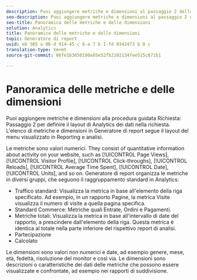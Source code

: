 ```yaml
---
description: Puoi aggiungere metriche e dimensioni al passaggio 2 della richiesta guidata per definire il layout di Analytics dei dati nella tua richiesta. L'elenco di metriche e dimensioni in Generatore di report segue il layout del menu visualizzato in Reporting e analisi.
seo-description: Puoi aggiungere metriche e dimensioni al passaggio 2 della richiesta guidata per definire il layout di Analytics dei dati nella tua richiesta. L'elenco di metriche e dimensioni in Generatore di report segue il layout del menu visualizzato in Reporting e analisi.
seo-title: Panoramica delle metriche e delle dimensioni
solution: Analytics
title: Panoramica delle metriche e delle dimensioni
topic: Generatore di report
uuid: eb 305 a 06-d 914-45 c 6-a 7 b 1-fd 0342473 b 0 c
translation-type: tm+mt
source-git-commit: 86fe1b3650100a05e52fb2102134fee515c871b1

---
```



# Panoramica delle metriche e delle dimensioni

Puoi aggiungere metriche e dimensioni alla procedura guidata Richiesta: Passaggio 2 per definire il layout di Analytics dei dati nella richiesta. L'elenco di metriche e dimensioni in Generatore di report segue il layout del menu visualizzato in Reporting e analisi.

Le metriche sono valori numerici. They consist of quantitative information about activity on your website, such as [!UICONTROL Page Views], [!UICONTROL Visitor Profile], [!UICONTROL Click-throughs], [!UICONTROL Reloads], [!UICONTROL Average Time Spent], [!UICONTROL Date], [!UICONTROL Units], and so on. Generatore di report organizza le metriche in diversi gruppi, che seguono il raggruppamento standard in Analytics:

* Traffico standard: Visualizza la metrica in base all'elemento della riga specificato. Ad esempio, in un rapporto Pagine, la metrica Visite visualizza il numero di visite a quella pagina specifica.
* Standard Commerce: Metriche quali Entrate, Ordini e Pagamenti.
* Metriche totali: Visualizza la metrica in base all'intervallo di date del rapporto, a prescindere dall'elemento della riga. Questa metrica è identica al totale nella parte inferiore del rispettivo report di analisi.
* Partecipazione
* Calcolato

Le dimensioni sono valori non numerici e date, ad esempio genere, mese, età, fedeltà, risoluzione del monitor e così via. Le dimensioni sono descrizioni o caratteristiche dei dati delle metriche che possono essere visualizzate e confrontate, ad esempio nei rapporti di suddivisione.
